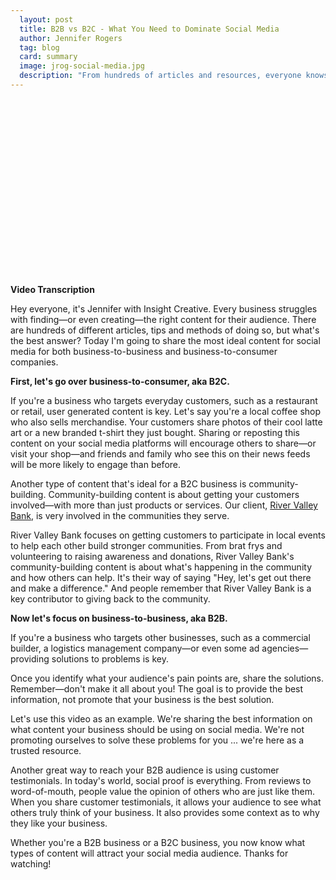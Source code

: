 ```yaml
---
  layout: post
  title: B2B vs B2C - What You Need to Dominate Social Media
  author: Jennifer Rogers
  tag: blog
  card: summary
  image: jrog-social-media.jpg
  description: "From hundreds of articles and resources, everyone knows that sharing content on social media is key ... but what's the correct approach? Social Media Coordinator Jennifer Rogers illustrates what content is best for B2B and B2C companies."
---
```

<script src="https://fast.wistia.com/embed/medias/ga7iqrq14y.jsonp" async></script><script src="https://fast.wistia.com/assets/external/E-v1.js" async></script><div class="wistia_responsive_padding" style="padding:56.25% 0 0 0;position:relative;"><div class="wistia_responsive_wrapper" style="height:100%;left:0;position:absolute;top:0;width:100%;"><div class="wistia_embed wistia_async_ga7iqrq14y seo=false videoFoam=true" style="height:100%;width:100%">&nbsp;</div></div></div>

**Video Transcription**

Hey everyone, it's Jennifer with Insight Creative. Every business struggles with finding&mdash;or even creating—the right content for their audience. There are hundreds of different articles, tips and methods of doing so, but what's the best answer? Today I'm going to share the most ideal content for social media for both business-to-business and business-to-consumer companies.

**First, let's go over business-to-consumer, aka B2C.**

If you're a business who targets everyday customers, such as a restaurant or retail, user generated content is key. Let's say you're a local coffee shop who also sells merchandise. Your customers share photos of their cool latte art or a new branded t-shirt they just bought. Sharing or reposting this content on your social media platforms will encourage others to share&mdash;or visit your shop&mdash;and friends and family who see this on their news feeds will be more likely to engage than before.

Another type of content that's ideal for a B2C business is community-building. Community-building content is about getting your customers involved—with more than just products or services. Our client, [River Valley Bank](https://www.rivervalleybank.com/), is very involved in the communities they serve.

River Valley Bank focuses on getting customers to participate in local events to
help each other build stronger communities. From brat frys and volunteering to raising awareness and donations, River Valley Bank's community-building content is about what's happening in the community and how others can help. It's their way of saying "Hey, let's get out there and make a difference." And people remember that River Valley Bank is a key contributor to giving back to the community.

**Now let's focus on business-to-business, aka B2B.**

If you're a business who targets other businesses, such as a commercial builder, a logistics management company&mdash;or even some ad agencies&mdash;providing solutions to problems is key.

Once you identify what your audience's pain points are, share the solutions. Remember&mdash;don't make it all about you! The goal is to provide the best information, not promote that your business is the best solution.

Let's use this video as an example. We're sharing the best information on what content your business should be using on social media. We're not promoting ourselves to solve these problems for you ... we're here as a trusted resource.

Another great way to reach your B2B audience is using customer testimonials. In today's world, social proof is everything. From reviews to word-of-mouth, people value the opinion of others who are just like them. When you share customer testimonials, it allows your audience to see what others truly think of your business. It also provides some context as to why they like your business.

Whether you're a B2B business or a B2C business, you now know what types of content will attract your social media audience. Thanks for watching!
